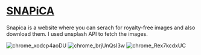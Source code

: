 # [SNAPiCA]([rajatmaharathi.github.io/SNAPiCA/](https://snapica.netlify.app/))
Snapica is a website where you can serach for royalty-free images and also download them.
I used unsplash API to fetch the images.

![chrome_xodcp4aoDU](https://user-images.githubusercontent.com/113114199/235827257-5dcea16b-36fb-4729-b4db-afba341f9170.jpg)
![chrome_brjUnQsI3w](https://user-images.githubusercontent.com/113114199/234648821-7b9d851e-a1b9-41f7-aace-747d614001af.jpg)
![chrome_Rex7kcdxUC](https://user-images.githubusercontent.com/113114199/234761452-04e4fa52-6f93-4d1e-bca1-a993877db94b.jpg)

